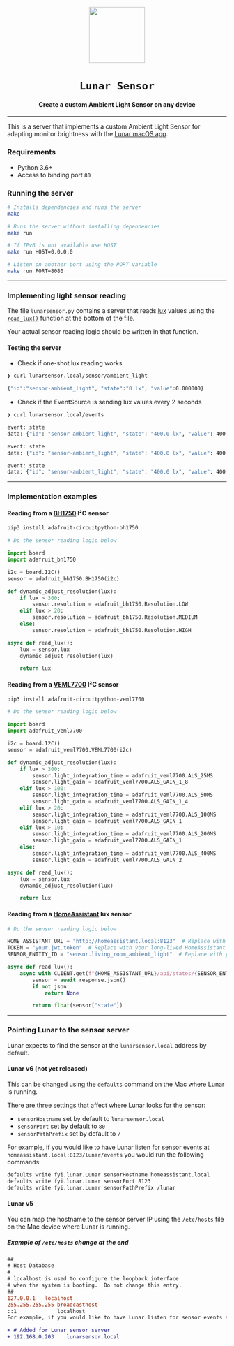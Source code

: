 <p align="center">
    <a href="https://lunar.fyi/"><img width="128" height="128" src="https://static.lunar.fyi/svg/lunar.svg"></a>
  <h1 align="center"><code>Lunar Sensor</code></h1>
  <h4 align="center">Create a custom Ambient Light Sensor on any device</h4>
</p>

---

This is a server that implements a custom Ambient Light Sensor for adapting monitor brightness with the [Lunar macOS app](https://lunar.fyi/).

### Requirements

* Python 3.6+
* Access to binding port `80`

### Running the server

```sh
# Installs dependencies and runs the server
make

# Runs the server without installing dependencies
make run

# If IPv6 is not available use HOST
make run HOST=0.0.0.0

# Listen on another port using the PORT variable
make run PORT=8080
```

---

### Implementing light sensor reading

The file `lunarsensor.py` contains a server that reads [lux](https://en.wikipedia.org/wiki/Lux) values using the [`read_lux()`](lunarsensor.py#L53-L57) function at the bottom of the file.

Your actual sensor reading logic should be written in that function.

#### Testing the server

* Check if one-shot lux reading works

```sh
❯ curl lunarsensor.local/sensor/ambient_light

{"id":"sensor-ambient_light", "state":"0 lx", "value":0.000000}
```

* Check if the EventSource is sending lux values every 2 seconds

```sh
❯ curl lunarsensor.local/events

event: state
data: {"id": "sensor-ambient_light", "state": "400.0 lx", "value": 400.0}

event: state
data: {"id": "sensor-ambient_light", "state": "400.0 lx", "value": 400.0}

event: state
data: {"id": "sensor-ambient_light", "state": "400.0 lx", "value": 400.0}
```

---

### Implementation examples

#### Reading from a [BH1750](https://learn.adafruit.com/adafruit-bh1750-ambient-light-sensor) I²C sensor

```sh
pip3 install adafruit-circuitpython-bh1750
```

```python
# Do the sensor reading logic below

import board
import adafruit_bh1750

i2c = board.I2C()
sensor = adafruit_bh1750.BH1750(i2c)

def dynamic_adjust_resolution(lux):
    if lux > 300:
        sensor.resolution = adafruit_bh1750.Resolution.LOW
    elif lux > 20:
        sensor.resolution = adafruit_bh1750.Resolution.MEDIUM
    else:
        sensor.resolution = adafruit_bh1750.Resolution.HIGH

async def read_lux():
    lux = sensor.lux
    dynamic_adjust_resolution(lux)

    return lux
```

#### Reading from a [VEML7700](https://learn.adafruit.com/adafruit-veml7700) I²C sensor

```sh
pip3 install adafruit-circuitpython-veml7700
```

```python
# Do the sensor reading logic below

import board
import adafruit_veml7700

i2c = board.I2C()
sensor = adafruit_veml7700.VEML7700(i2c)

def dynamic_adjust_resolution(lux):
    if lux > 300:
        sensor.light_integration_time = adafruit_veml7700.ALS_25MS
        sensor.light_gain = adafruit_veml7700.ALS_GAIN_1_8
    elif lux > 100:
        sensor.light_integration_time = adafruit_veml7700.ALS_50MS
        sensor.light_gain = adafruit_veml7700.ALS_GAIN_1_4
    elif lux > 20:
        sensor.light_integration_time = adafruit_veml7700.ALS_100MS
        sensor.light_gain = adafruit_veml7700.ALS_GAIN_1
    elif lux > 10:
        sensor.light_integration_time = adafruit_veml7700.ALS_200MS
        sensor.light_gain = adafruit_veml7700.ALS_GAIN_1
    else:
        sensor.light_integration_time = adafruit_veml7700.ALS_400MS
        sensor.light_gain = adafruit_veml7700.ALS_GAIN_2

async def read_lux():
    lux = sensor.lux
    dynamic_adjust_resolution(lux)

    return lux
```

#### Reading from a [HomeAssistant](https://developers.home-assistant.io/docs/api/rest/) lux sensor

```python
# Do the sensor reading logic below

HOME_ASSISTANT_URL = "http://homeassistant.local:8123"  # Replace with your HomeAssistant server URL
TOKEN = "your.jwt.token"  # Replace with your long-lived HomeAssistant API token
SENSOR_ENTITY_ID = "sensor.living_room_ambient_light"  # Replace with your sensor entity id

async def read_lux():
    async with CLIENT.get(f"{HOME_ASSISTANT_URL}/api/states/{SENSOR_ENTITY_ID}", headers={"Authorization": f"Bearer {TOKEN}"}) as response:
        sensor = await response.json()
        if not json:
            return None

        return float(sensor["state"])
```

---

### Pointing Lunar to the sensor server

Lunar expects to find the sensor at the `lunarsensor.local` address by default.

#### Lunar v6 (not yet released)

This can be changed using the `defaults` command on the Mac where Lunar is running.

There are three settings that affect where Lunar looks for the sensor:

- `sensorHostname` set by default to `lunarsensor.local`
- `sensorPort` set by default to `80`
- `sensorPathPrefix` set by default to `/`

For example, if you would like to have Lunar listen for sensor events at `homeassistant.local:8123/lunar/events` you would run the following commands:

```sh
defaults write fyi.lunar.Lunar sensorHostname homeassistant.local
defaults write fyi.lunar.Lunar sensorPort 8123
defaults write fyi.lunar.Lunar sensorPathPrefix /lunar
```

#### Lunar v5

You can map the hostname to the sensor server IP using the `/etc/hosts` file on the Mac device where Lunar is running.

##### Example of `/etc/hosts` change at the end
  ```diff
  ##
  # Host Database
  #
  # localhost is used to configure the loopback interface
  # when the system is booting.  Do not change this entry.
  ##
  127.0.0.1   localhost
  255.255.255.255 broadcasthost
  ::1             localhost
  For example, if you would like to have Lunar listen for sensor events at `homeassistant.local:8123/lunar/events` you would run the follo  wing commands:

  + # Added for Lunar sensor server
  + 192.168.0.203    lunarsensor.local
  ```
